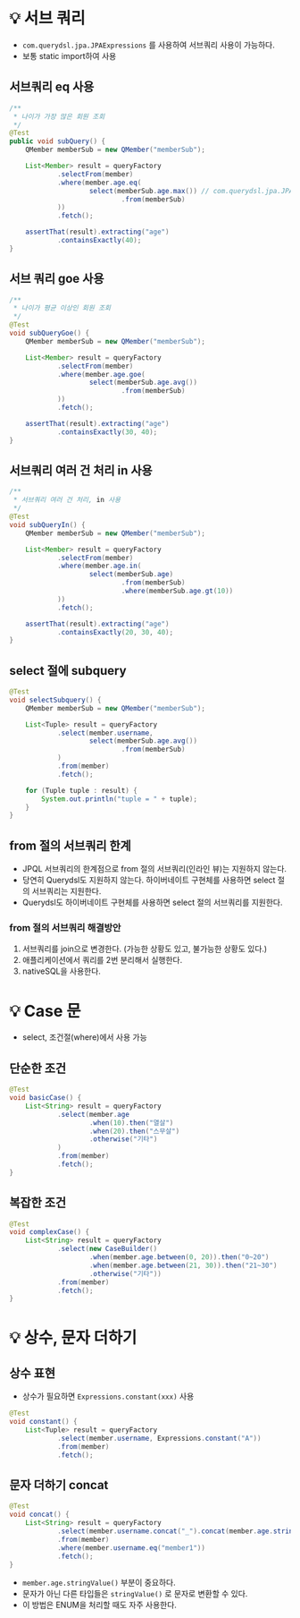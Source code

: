 # 💡 서브 쿼리
- `com.querydsl.jpa.JPAExpressions` 를 사용하여 서브쿼리 사용이 가능하다. 
- 보통 static import하여 사용
## 서브쿼리 eq 사용
```java
/**
 * 나이가 가장 많은 회원 조회
 */
@Test
public void subQuery() {
    QMember memberSub = new QMember("memberSub");

    List<Member> result = queryFactory
            .selectFrom(member)
            .where(member.age.eq(
                    select(memberSub.age.max()) // com.querydsl.jpa.JPAExpressions가 static import되어 일반적인 select처럼 보임
                            .from(memberSub)
            ))
            .fetch();

    assertThat(result).extracting("age")
            .containsExactly(40);
}
```

## 서브 쿼리 goe 사용
```java
/**
 * 나이가 평균 이상인 회원 조회
 */
@Test
void subQueryGoe() {
    QMember memberSub = new QMember("memberSub");

    List<Member> result = queryFactory
            .selectFrom(member)
            .where(member.age.goe(
                    select(memberSub.age.avg())
                            .from(memberSub)
            ))
            .fetch();

    assertThat(result).extracting("age")
            .containsExactly(30, 40);
}
```

## 서브쿼리 여러 건 처리 in 사용
```java
/**
 * 서브쿼리 여러 건 처리, in 사용
 */
@Test
void subQueryIn() {
    QMember memberSub = new QMember("memberSub");

    List<Member> result = queryFactory
            .selectFrom(member)
            .where(member.age.in(
                    select(memberSub.age)
                            .from(memberSub)
                            .where(memberSub.age.gt(10))
            ))
            .fetch();

    assertThat(result).extracting("age")
            .containsExactly(20, 30, 40);
}
```

## select 절에 subquery
```java
@Test
void selectSubquery() {
    QMember memberSub = new QMember("memberSub");

    List<Tuple> result = queryFactory
            .select(member.username,
                    select(memberSub.age.avg())
                            .from(memberSub)
            )
            .from(member)
            .fetch();

    for (Tuple tuple : result) {
        System.out.println("tuple = " + tuple);
    }
}
```

## from 절의 서브쿼리 한계
- JPQL 서브쿼리의 한계점으로 from 절의 서브쿼리(인라인 뷰)는 지원하지 않는다.
- 당연히 Querydsl도 지원하지 않는다. 하이버네이트 구현체를 사용하면 select 절의 서브쿼리는 지원한다.
- Querydsl도 하이버네이트 구현체를 사용하면 select 절의 서브쿼리를 지원한다.

### from 절의 서브쿼리 해결방안
1. 서브쿼리를 join으로 변경한다. (가능한 상황도 있고, 불가능한 상황도 있다.)
2. 애플리케이션에서 쿼리를 2번 분리해서 실행한다.
3. nativeSQL을 사용한다.

# 💡 Case 문
- select, 조건절(where)에서 사용 가능

## 단순한 조건
```java
@Test
void basicCase() {
    List<String> result = queryFactory
            .select(member.age
                    .when(10).then("열살")
                    .when(20).then("스무살")
                    .otherwise("기타")
            )
            .from(member)
            .fetch();
}
```

## 복잡한 조건
```java
@Test
void complexCase() {
    List<String> result = queryFactory
            .select(new CaseBuilder()
                    .when(member.age.between(0, 20)).then("0~20")
                    .when(member.age.between(21, 30)).then("21~30")
                    .otherwise("기타"))
            .from(member)
            .fetch();
}
```

# 💡 상수, 문자 더하기
## 상수 표현
- 상수가 필요하면 `Expressions.constant(xxx)` 사용
```java
@Test
void constant() {
    List<Tuple> result = queryFactory
            .select(member.username, Expressions.constant("A"))
            .from(member)
            .fetch();
```

## 문자 더하기 concat
```java
@Test
void concat() {
    List<String> result = queryFactory
            .select(member.username.concat("_").concat(member.age.stringValue()))
            .from(member)
            .where(member.username.eq("member1"))
            .fetch();
}
```
- `member.age.stringValue()` 부분이 중요하다.
- 문자가 아닌 다른 타입들은 `stringValue()` 로 문자로 변환할 수 있다.
- 이 방법은 ENUM을 처리할 때도 자주 사용한다.

